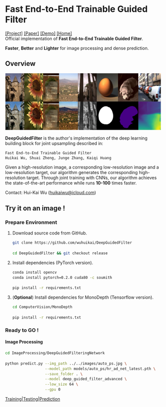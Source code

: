 # Fast End-to-End Trainable Guided Filter
[[Project]]()    [[Paper]]()    [[Demo]]()    [[Home]]()  
Official implementation of **Fast End-to-End Trainable Guided Filter**.

**Faster**, **Better** and **Lighter**  for image processing and dense prediction. 

## Overview
![](images/results.jpg)

**DeepGuidedFilter** is the author's implementation of the deep learning building block for joint upsampling described in:  
```
Fast End-to-End Trainable Guided Filter   
Huikai Wu, Shuai Zheng, Junge Zhang, Kaiqi Huang
```

Given a high-resolution image, a corresponding low-resolution image and a low-resolution target, our algorithm generates the corresponding high-resolution target. Through joint training with CNNs, our algorithm achieves the state-of-the-art performance while runs **10-100** times faster. 

Contact: Hui-Kai Wu (huikaiwu@icloud.com)

## Try it on an image !
### Prepare Environment
1. Download source code from GitHub.
    ```sh
    git clone https://github.com/wuhuikai/DeepGuidedFilter
    
    cd DeepGuidedFilter && git checkout release
    ```
2. Install dependencies (PyTorch version).
    ```sh
    conda install opencv
    conda install pytorch=0.2.0 cuda80 -c soumith
    
    pip install -r requirements.txt 
    ```
3. (**Optional**) Install dependencies for MonoDepth (Tensorflow version).
    ```sh
    cd ComputerVision/MonoDepth
    
    pip install -r requirements.txt
    ```
### Ready to **GO** !
#### Image Processing
```sh
cd ImageProcessing/DeepGuidedFilteringNetwork

python predict.py --img_path ../../images/auto_ps.jpg \
                  --model_path models/auto_ps/hr_ad_net_latest.pth \
                  --save_folder . \
                  --model deep_guided_filter_advanced \
                  --low_size 64 \
                  --gpu 0
```

[Training]()|[Testing]()|[Prediction]()
